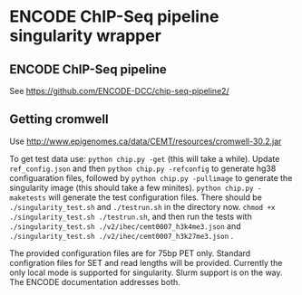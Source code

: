# ENCODE ChIP-Seq pipeline singularity wrapper

## ENCODE ChIP-Seq pipeline

See https://github.com/ENCODE-DCC/chip-seq-pipeline2/


## Getting cromwell

Use http://www.epigenomes.ca/data/CEMT/resources/cromwell-30.2.jar

To get test data use: `python chip.py -get` (this will take a while). Update `ref_config.json` and then `python chip.py -refconfig` to generate hg38 configuaration files, followed by `python chip.py -pullimage` to generate the singularity image (this should take a few minites). `python chip.py -maketests` will generate the test configuration files. There should be `./singularity_test.sh` and `./testrun.sh` in the directory now. `chmod +x ./singularity_test.sh ./testrun.sh`, and then run the tests with `./singularity_test.sh ./v2/ihec/cemt0007_h3k4me3.json` and `./singularity_test.sh ./v2/ihec/cemt0007_h3k27me3.json` . 


The provided configuration files are for 75bp PET only. Standard configration files for SET and read lengths will be provided. Currently the only local mode is supported for singularity. Slurm support is on the way. The ENCODE documentation addresses both. 







